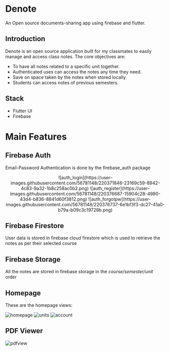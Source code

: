# Denote

An Open source documents-sharing app using firebase and flutter.

## Introduction

Denote is an open source application built for my classmates to easily manage and access class notes.
The core objectives are:

* To have all notes related to a specific unit together.
* Authenticated uses can access the notes any time they need.
* Save on space taken by the notes when stored locally.
* Students can access notes of previous semesters.

## Stack

* Flutter UI
* Firebase

# Main Features

## Firebase Auth

Email-Password Authentication is done by the firebase_auth package
<div align="center">
![auth_login](https://user-images.githubusercontent.com/56781148/220371846-23169c59-8942-4c83-9a32-1b8c258ac0b2.png) ![auth_register](https://user-images.githubusercontent.com/56781148/220376687-15904c28-4980-43d4-b836-8841d60f3812.png) ![auth_forgotpw](https://user-images.githubusercontent.com/56781148/220376737-6e1bf3f3-dc27-41a0-b79a-b09c3c19728b.png)
</div>

## Firebase Firestore

User data is stored in firebase cloud firestore which is used to retrieve the notes as per their selected course

## Firebase Storage

All the notes are stored in firebase storage in the _course/semester/unit_ order

## Homepage

These are the homepage views:

![homepage](https://user-images.githubusercontent.com/56781148/225244592-556dc666-ab46-4c8b-a3b6-22df29f7d219.png)
![units](https://user-images.githubusercontent.com/56781148/225244908-3942ba79-3b1e-48f3-bb74-3758eee739c9.png)
![account](https://user-images.githubusercontent.com/56781148/225244941-12cde4d4-4f34-4078-81fd-94af99acb490.png)

## PDF Viewer
![pdfview](https://user-images.githubusercontent.com/56781148/225245369-25bd7b9e-84e2-4673-ab91-ee02070fcb57.png)


